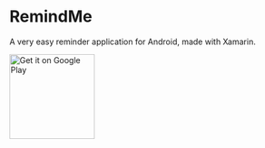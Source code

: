 # RemindMe
A very easy reminder application for Android, made with Xamarin.

<a href='https://play.google.com/store/apps/details?id=rek.remindme&pcampaignid=MKT-Other-global-all-co-prtnr-py-PartBadge-Mar2515-1'><img alt='Get it on Google Play' src='https://play.google.com/intl/en_us/badges/images/generic/en_badge_web_generic.png' height="150"/></a>
